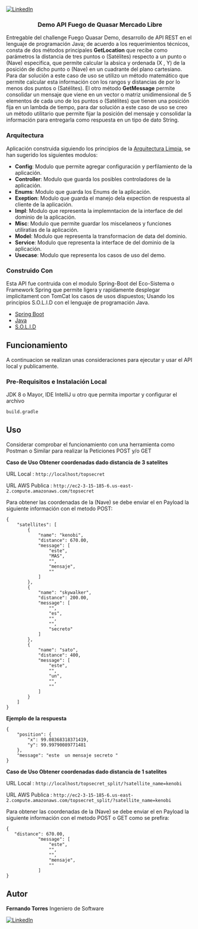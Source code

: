[![LinkedIn][linkedin-shield]][linkedin-url]
<p style="text-align:justify">
  <h3 align="center">Demo API Fuego de Quasar Mercado Libre </h3>
  <p>
    Entregable del challenge  Fuego Quasar Demo, desarrollo de API REST en el lenguaje de programación Java; de acuerdo a los requerimientos técnicos, consta de dos métodos principales <b>GetLocation</b> que recibe como parámetros la distancia de tres puntos o (Satélites) respecto a un punto o (Nave) especifica, que permite calcular la absica y ordenada (X , Y) de la posición de dicho punto o (Nave) en un cuadrante del plano cartesiano.  Para dar solución a este caso de uso se utilizo un método matemático  que permite calcular esta información con los rangos y distancias de por lo menos dos puntos o (Satélites). 
    El otro método <b>GetMessage</b> permite consolidar un mensaje que viene en un vector o matriz unidimensional  de 5 elementos  de cada uno de los puntos o (Satélites) que tienen una posición fija en un lambda de tiempo, para dar solución a este caso de uso se creo un método utilitario que permite fijar la posición del mensaje y consolidar la información para entregarla como respuesta en un tipo de dato String. 
  </p>
</p>

### Arquitectura

Aplicación construida siguiendo los principios de la [Arquitectura Limpia](https://www.freecodecamp.org/news/a-quick-introduction-to-clean-architecture-990c014448d2/), se han 
sugerido los siguientes modulos:  

 - **Config**: Modulo que permite agregar configuración y perfilamiento de la aplicación.
 - **Controller**: Modulo que guarda los posibles controladores de la aplicación.
 - **Enums**: Modulo que guarda los Enums de la aplicación.
 - **Exeption**: Modulo que guarda el manejo dela expection de respuesta al cliente de la aplicación.
 - **Impl**: Modulo que representa la implemntacion de la interface de del dominio de la aplicación.
 - **Misc**: Modulo que permite guardar los miscelaneos y funciones utiliratias de la aplicación.
 - **Model**: Modulo que representa la transformacion de data del dominio.
 - **Service**: Modulo que representa la interface de del dominio de la aplicación.
 - **Usecase**: Modulo que representa los casos de uso del demo.
 


### Construido Con
Esta API fue contruida con el modulo Spring-Boot del Eco-Sistema o Framework Spring que permite ligera y rapidamente desplegar implicitament con TomCat los casos de usos dispuestos; Usando los principios S.O.L.I.D con el lenguaje de programación Java. 
* [Spring Boot](https://spring.io/)
* [Java](https://www.java.com/es/)
* [S.O.L.I.D](https://profile.es/blog/principios-solid-desarrollo-software-calidad/)


## Funcionamiento

A continuacion se realizan unas consideraciones para ejecutar y usar el API local y publicamente.

### Pre-Requisitos e Instalación Local

JDK 8 o Mayor, IDE IntelliJ u otro que permita importar y configurar el archivo   

```build.gradle```

## Uso
Considerar comprobar el funcionamiento con una herramienta como Postman o Similar para realizar la Peticiones POST y/o GET

<b>Caso de Uso Obtener coordenadas dado distancia de 3 satelites </b> 

URL Local :
```http://localhost/topsecret ```

URL AWS Publica  :
```http://ec2-3-15-185-6.us-east-2.compute.amazonaws.com/topsecret```

Para obtener las coordenadas de la (Nave) se debe enviar el en Payload la siguiente información con el metodo POST:

```
{
    "satellites": [
        {
            "name": "kenobi",
            "distance": 670.00,
            "message": [
                "este",
                "MAS",
                "",
                "mensaje",
                ""
            ]
        },
        {
            "name": "skywalker",
            "distance": 200.00,
            "message": [
                "",
                "es",
                "",
                "",
                "secreto"
            ]
        },
        {
            "name": "sato",
            "distance": 400,
            "message": [
                "este",
                "",
                "un",
                "",
                ""
            ]
        }
    ]
}
```
<b>Ejemplo de la respuesta</b> 
```
{
    "position": {
        "x": 99.08368318371419,
        "y": 99.99790089771481
    },
    "message": "este  un mensaje secreto "
}
```

<b>Caso de Uso Obtener coordenadas dado distancia de 1 satelites </b> 

URL Local :
```http://localhost/topsecret_split/?satellite_name=kenobi ```

URL AWS Publica  :
```http://ec2-3-15-185-6.us-east-2.compute.amazonaws.com/topsecret_split/?satellite_name=kenobi```

Para obtener las coordenadas de la (Nave) se debe enviar el en Payload la siguiente información con el metodo POST o GET como se prefira:

```
{
   "distance": 670.00,
            "message": [
                "este",
                "",
                "",
                "mensaje",
                ""
            ]
}
```

## Autor
 <b>Fernando Torres</b> Ingeniero de Software
 
[![LinkedIn][linkedin-shield]][linkedin-url]

<!-- https://www.markdownguide.org/basic-syntax/#reference-style-links -->
[linkedin-shield]: https://img.shields.io/badge/-LinkedIn-black.svg?style=flat-square&logo=linkedin&colorB=555
[linkedin-url]: https://www.linkedin.com/in/ftorresx/
